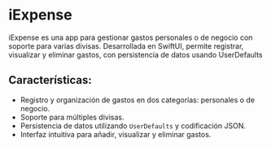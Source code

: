 # iExpense
iExpense es una app para gestionar gastos personales o de negocio con soporte para varias divisas. Desarrollada en SwiftUI, permite registrar, visualizar y eliminar gastos, con persistencia de datos usando UserDefaults

## Características:
- Registro y organización de gastos en dos categorías: personales o de negocio.
- Soporte para múltiples divisas.
- Persistencia de datos utilizando `UserDefaults` y codificación JSON.
- Interfaz intuitiva para añadir, visualizar y eliminar gastos.


